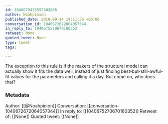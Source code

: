```yaml
---
id: 1040679435597303808
author: Noahpinion
published_date: 2018-09-14 19:11:26 +00:00
conversation_id: 1040672672064057344
in_reply_to: 1040675270670180352
retweet: None
quoted_tweet: None
type: tweet
tags:

---
```


The exception to this rule is if the makers of the structural model can actually show it fits the data well, instead of just finding best-but-still-awful-fit values for the parameters and calling it a day. But come on, who does that?

### Metadata

Author: [[@Noahpinion]]
Conversation: [[conversation-1040672672064057344]]
In reply to: [[1040675270670180352]]
Retweet of: [[None]]
Quoted tweet: [[None]]
